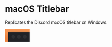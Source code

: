 # macOS Titlebar
Replicates the Discord macOS titlebar on Windows.

![preview](./screenshots/preview.gif)